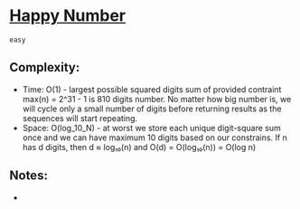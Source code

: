 # [Happy Number](https://leetcode.com/problems/happy-number)
`easy`

## Complexity:  
- Time: O(1) - largest possible squared digits sum of provided contraint max(n) = 2^31 - 1 is 810 digits number. No matter how big number is, we will cycle only a small number of digits before returning results as the sequences will start repeating.
- Space: O(log_10_N) - at worst we store each unique digit-square sum once and we can have maximum 10 digits based on our constrains. If n has d digits, then d ≈ log₁₀(n) and O(d) = O(log₁₀(n)) = O(log n)

## Notes:  
- 
 